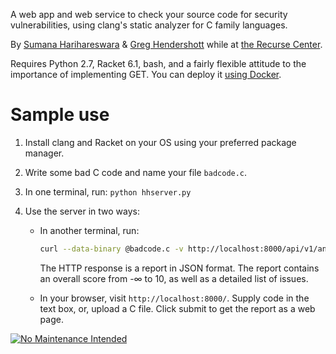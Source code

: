 A web app and web service to check your source code for security
vulnerabilities, using clang's static analyzer for C family languages.

By [Sumana Harihareswara](http://harihareswara.net/ces.shtml) &
[Greg Hendershott](http://www.greghendershott.com/) while at
[the Recurse Center](http://recurse.com).

Requires Python 2.7, Racket 6.1, bash, and a fairly flexible attitude
to the importance of implementing GET. You can deploy it
[using Docker](https://github.com/greghendershott/secureapi-docker).

Sample use
==========

1. Install clang and Racket on your OS using your preferred package
   manager.

2. Write some bad C code and name your file `badcode.c`.

3. In one terminal, run: `python hhserver.py`

4. Use the server in two ways:

    - In another terminal, run:

      ```sh
      curl --data-binary @badcode.c -v http://localhost:8000/api/v1/analyze
      ```

      The HTTP response is a report in JSON format. The report
      contains an overall score from -∞ to 10, as well as a detailed
      list of issues.

    - In your browser, visit `http://localhost:8000/`. Supply code in
      the text box, or, upload a C file. Click submit to get the
      report as a web page.

[![No Maintenance Intended](http://unmaintained.tech/badge.svg)](http://unmaintained.tech/)
